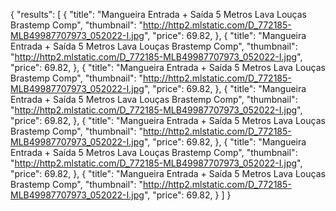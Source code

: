 {
 "results": [
 {
 "title": "Mangueira Entrada + Saída 5 Metros Lava Louças Brastemp Comp",
"thumbnail": "http://http2.mlstatic.com/D_772185-MLB49987707973_052022-I.jpg",
"price": 69.82,
 },
  {
 "title": "Mangueira Entrada + Saída 5 Metros Lava Louças Brastemp Comp",
"thumbnail": "http://http2.mlstatic.com/D_772185-MLB49987707973_052022-I.jpg",
"price": 69.82,
 },
  {
 "title": "Mangueira Entrada + Saída 5 Metros Lava Louças Brastemp Comp",
"thumbnail": "http://http2.mlstatic.com/D_772185-MLB49987707973_052022-I.jpg",
"price": 69.82,
 },
  {
 "title": "Mangueira Entrada + Saída 5 Metros Lava Louças Brastemp Comp",
"thumbnail": "http://http2.mlstatic.com/D_772185-MLB49987707973_052022-I.jpg",
"price": 69.82,
 },
  {
 "title": "Mangueira Entrada + Saída 5 Metros Lava Louças Brastemp Comp",
"thumbnail": "http://http2.mlstatic.com/D_772185-MLB49987707973_052022-I.jpg",
"price": 69.82,
 },
  {
 "title": "Mangueira Entrada + Saída 5 Metros Lava Louças Brastemp Comp",
"thumbnail": "http://http2.mlstatic.com/D_772185-MLB49987707973_052022-I.jpg",
"price": 69.82,
 },
  {
 "title": "Mangueira Entrada + Saída 5 Metros Lava Louças Brastemp Comp",
"thumbnail": "http://http2.mlstatic.com/D_772185-MLB49987707973_052022-I.jpg",
"price": 69.82,
 }
 ]
}
